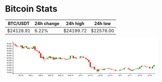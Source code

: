 # Bitcoin Stats

BTC/USDT|24h change|24h high|24h low|
|---|---|---|---|
|$24128.91|6.22%|$24199.72|$22576.00|

<img src="./chart.svg">
